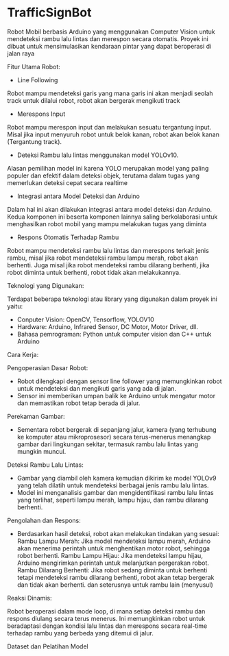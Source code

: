 # TrafficSignBot

Robot Mobil berbasis Arduino yang menggunakan Computer Vision untuk mendeteksi rambu lalu lintas dan merespon secara otomatis. Proyek ini dibuat untuk mensimulasikan kendaraan pintar yang dapat beroperasi di jalan raya

Fitur Utama Robot:

- Line Following

Robot mampu mendeteksi garis yang mana garis ini akan menjadi seolah track untuk dilalui robot, robot akan bergerak mengikuti track

- Merespons Input

Robot mampu merespon input dan melakukan sesuatu tergantung input. Misal jika input menyuruh robot untuk belok kanan, robot akan belok kanan (Tergantung track).

- Deteksi Rambu lalu lintas menggunakan model YOLOv10.

Alasan pemilihan model ini karena YOLO merupakan model yang paling populer dan efektif dalam deteksi objek, terutama dalam tugas yang memerlukan deteksi cepat secara realtime

- Integrasi antara Model Deteksi dan Arduino

Dalam hal ini akan dilakukan integrasi antara model deteksi dan Arduino. Kedua komponen ini beserta komponen lainnya saling berkolaborasi untuk menghasilkan robot mobil yang mampu melakukan tugas yang diminta

- Respons Otomatis Terhadap Rambu

Robot mampu mendeteksi rambu lalu lintas dan merespons terkait jenis rambu, misal jika robot mendeteksi rambu lampu merah, robot akan berhenti. Juga misal jika robot mendeteksi rambu dilarang berhenti, jika robot diminta untuk berhenti, robot tidak akan melakukannya.

Teknologi yang Digunakan:

Terdapat beberapa teknologi atau library yang digunakan dalam proyek ini yaitu:

- Conputer Vision: OpenCV, Tensorflow, YOLOV10
- Hardware: Arduino, Infrared Sensor, DC Motor, Motor Driver, dll.
- Bahasa pemrograman: Python untuk computer vision dan C++ untuk Arduino

Cara Kerja:

Pengoperasian Dasar Robot:

- Robot dilengkapi dengan sensor line follower yang memungkinkan robot untuk mendeteksi dan mengikuti garis yang ada di jalan.
- Sensor ini memberikan umpan balik ke Arduino untuk mengatur motor dan memastikan robot tetap berada di jalur.

Perekaman Gambar:

- Sementara robot bergerak di sepanjang jalur, kamera (yang terhubung ke komputer atau mikroprosesor) secara terus-menerus menangkap gambar dari lingkungan sekitar, termasuk rambu lalu lintas yang mungkin muncul.

Deteksi Rambu Lalu Lintas:

- Gambar yang diambil oleh kamera kemudian dikirim ke model YOLOv9 yang telah dilatih untuk mendeteksi berbagai jenis rambu lalu lintas.
- Model ini menganalisis gambar dan mengidentifikasi rambu lalu lintas yang terlihat, seperti lampu merah, lampu hijau, dan rambu dilarang berhenti.

Pengolahan dan Respons:

- Berdasarkan hasil deteksi, robot akan melakukan tindakan yang sesuai:
  Rambu Lampu Merah: Jika model mendeteksi lampu merah, Arduino akan menerima perintah untuk menghentikan motor robot, sehingga robot berhenti.
  Rambu Lampu Hijau: Jika mendeteksi lampu hijau, Arduino mengirimkan perintah untuk melanjutkan pergerakan robot.
  Rambu Dilarang Berhenti: Jika robot sedang diminta untuk berhenti tetapi mendeteksi rambu dilarang berhenti, robot akan tetap bergerak dan tidak akan berhenti.
  dan seterusnya untuk rambu lain (menyusul)

Reaksi Dinamis:

Robot beroperasi dalam mode loop, di mana setiap deteksi rambu dan respons diulang secara terus menerus. Ini memungkinkan robot untuk beradaptasi dengan kondisi lalu lintas dan merespons secara real-time terhadap rambu yang berbeda yang ditemui di jalur.

Dataset dan Pelatihan Model
